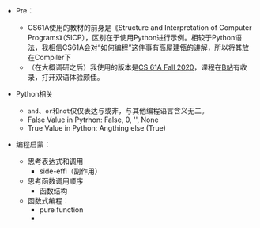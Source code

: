 + Pre：
	+ CS61A使用的教材的前身是《Structure and Interpretation of Computer Programs》（SICP），区别在于使用Python进行示例。相较于Python语法，我相信CS61A会对“如何编程”这件事有高屋建瓴的讲解，所以将其放在Compiler下
	+ （在大概调研之后）我使用的版本是[CS 61A Fall 2020](https://inst.eecs.berkeley.edu/~cs61a/fa20/)，课程在[B站](https://www.bilibili.com/video/BV1s3411G7yM)有收录，打开双语体验颇佳。


+ Python相关
	+ `and`、`or`和`not`仅仅表达与或非，与其他编程语言含义无二。
	+ False Value in Pytrhon: False, 0, '', None
	+ True Value in Python: Angthing else (True)


+ 编程启蒙：
	+ 思考表达式和调用
		+ side-effi（副作用）
	+ 思考函数调用顺序
		+ 函数结构
	+ 函数式编程：
		+ pure function
		+ 